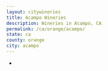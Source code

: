 ```yaml
---
layout: citywineries
title: Acampo Wineries
description: Wineries in Acampo, CA
permalink: /ca/orange/acampo/
state: ca
county: orange
city: acampo
---
```

-
